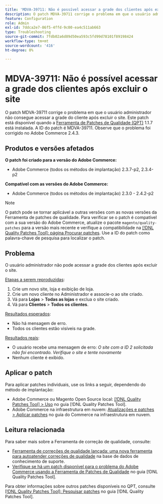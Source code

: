 ```yaml
---
title: 'MDVA-39711: Não é possível acessar a grade dos clientes após excluir o site'
description: O patch MDVA-39711 corrige o problema em que o usuário administrador não consegue acessar a grade do cliente após excluir o site. Este patch está disponível quando a [Ferramenta de correções de qualidade (QPT)](https://experienceleague.adobe.com/pt-br/docs/commerce-operations/tools/quality-patches-tool/quality-patches-tool-to-self-serve-quality-patches) 1.1.7 está instalada. A ID do patch é MDVA-39711. Observe que o problema foi corrigido no Adobe Commerce 2.4.3.
feature: Configuration
role: Admin
exl-id: 7ddca2e7-86f5-4ffd-9c00-ea4c511ab663
type: Troubleshooting
source-git-commit: 7fdb02a6d89d50ea593c5fd99d78101f89198424
workflow-type: tm+mt
source-wordcount: '416'
ht-degree: 0%

---
```


# MDVA-39711: Não é possível acessar a grade dos clientes após excluir o site

O patch MDVA-39711 corrige o problema em que o usuário administrador não consegue acessar a grade do cliente após excluir o site. Este patch está disponível quando a [Ferramenta de Patches de Qualidade (QPT)](https://experienceleague.adobe.com/pt-br/docs/commerce-operations/tools/quality-patches-tool/quality-patches-tool-to-self-serve-quality-patches) 1.1.7 está instalada. A ID do patch é MDVA-39711. Observe que o problema foi corrigido no Adobe Commerce 2.4.3.

## Produtos e versões afetados

**O patch foi criado para a versão do Adobe Commerce:**

* Adobe Commerce (todos os métodos de implantação) 2.3.7-p2, 2.3.4-p2

**Compatível com as versões do Adobe Commerce:**

* Adobe Commerce (todos os métodos de implantação) 2.3.0 - 2.4.2-p2

>[!NOTE]
>
>O patch pode se tornar aplicável a outras versões com as novas versões da Ferramenta de patches de qualidade. Para verificar se o patch é compatível com a sua versão do Adobe Commerce, atualize o pacote `magento/quality-patches` para a versão mais recente e verifique a compatibilidade na [[!DNL Quality Patches Tool]: página Procurar patches](https://experienceleague.adobe.com/pt-br/docs/commerce-operations/tools/quality-patches-tool/quality-patches-tool-to-self-serve-quality-patches). Use a ID do patch como palavra-chave de pesquisa para localizar o patch.

## Problema

O usuário administrador não pode acessar a grade dos clientes após excluir o site.

<u>Etapas a serem reproduzidas</u>:

1. Crie um novo site, loja e exibição de loja.
1. Crie um novo cliente no Administrador e associe-o ao site criado.
1. Vá para **Lojas** > **Todas as lojas** e exclua o site criado.
1. Vá para **Clientes** > **Todos os clientes**.

<u>Resultados esperados</u>:

* Não há mensagem de erro.
* Todos os clientes estão visíveis na grade.

<u>Resultados reais</u>:

* O usuário recebe uma mensagem de erro: *O site com a ID 2 solicitada não foi encontrado. Verifique o site e tente novamente*
* Nenhum cliente é exibido.

## Aplicar o patch

Para aplicar patches individuais, use os links a seguir, dependendo do método de implantação:

* Adobe Commerce ou Magento Open Source local: [[!DNL Quality Patches Tool] > Uso](/help/tools/quality-patches-tool/usage.md) no guia [!DNL Quality Patches Tool].
* Adobe Commerce na infraestrutura em nuvem: [Atualizações e patches > Aplicar patches](https://experienceleague.adobe.com/docs/commerce-cloud-service/user-guide/develop/upgrade/apply-patches.html?lang=pt-BR) no guia do Commerce na infraestrutura em nuvem.

## Leitura relacionada

Para saber mais sobre a Ferramenta de correção de qualidade, consulte:

* [Ferramenta de correções de qualidade lançada: uma nova ferramenta para autoatender correções de qualidade](https://experienceleague.adobe.com/pt-br/docs/commerce-operations/tools/quality-patches-tool/quality-patches-tool-to-self-serve-quality-patches) na base de dados de conhecimento de suporte.
* [Verifique se há um patch disponível para o problema do Adobe Commerce usando a Ferramenta de Patches de Qualidade](/help/tools/quality-patches-tool/patches-available-in-qpt/check-patch-for-magento-issue-with-magento-quality-patches.md) no guia [!DNL Quality Patches Tool].

Para obter informações sobre outros patches disponíveis no QPT, consulte [[!DNL Quality Patches Tool]: Pesquisar patches](https://experienceleague.adobe.com/tools/commerce-quality-patches/index.html?lang=pt-BR) no guia [!DNL Quality Patches Tool].
